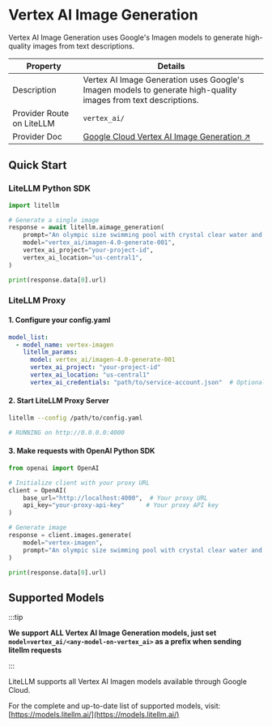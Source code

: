 # Vertex AI Image Generation

Vertex AI Image Generation uses Google's Imagen models to generate high-quality images from text descriptions.

| Property | Details |
|----------|---------|
| Description | Vertex AI Image Generation uses Google's Imagen models to generate high-quality images from text descriptions. |
| Provider Route on LiteLLM | `vertex_ai/` |
| Provider Doc | [Google Cloud Vertex AI Image Generation ↗](https://cloud.google.com/vertex-ai/docs/generative-ai/image/generate-images) |

## Quick Start

### LiteLLM Python SDK

```python showLineNumbers title="Basic Image Generation"
import litellm

# Generate a single image
response = await litellm.aimage_generation(
    prompt="An olympic size swimming pool with crystal clear water and modern architecture",
    model="vertex_ai/imagen-4.0-generate-001",
    vertex_ai_project="your-project-id",
    vertex_ai_location="us-central1",
)

print(response.data[0].url)
```

### LiteLLM Proxy

#### 1. Configure your config.yaml

```yaml showLineNumbers title="Vertex AI Image Generation Configuration"
model_list:
  - model_name: vertex-imagen
    litellm_params:
      model: vertex_ai/imagen-4.0-generate-001
      vertex_ai_project: "your-project-id"
      vertex_ai_location: "us-central1"
      vertex_ai_credentials: "path/to/service-account.json"  # Optional if using environment auth
```

#### 2. Start LiteLLM Proxy Server

```bash title="Start LiteLLM Proxy Server"
litellm --config /path/to/config.yaml

# RUNNING on http://0.0.0.0:4000
```

#### 3. Make requests with OpenAI Python SDK

```python showLineNumbers title="Basic Image Generation via Proxy"
from openai import OpenAI

# Initialize client with your proxy URL
client = OpenAI(
    base_url="http://localhost:4000",  # Your proxy URL
    api_key="your-proxy-api-key"      # Your proxy API key
)

# Generate image
response = client.images.generate(
    model="vertex-imagen",
    prompt="An olympic size swimming pool with crystal clear water and modern architecture",
)

print(response.data[0].url)
```

## Supported Models


:::tip

**We support ALL Vertex AI Image Generation models, just set `model=vertex_ai/<any-model-on-vertex_ai>` as a prefix when sending litellm requests**

:::

LiteLLM supports all Vertex AI Imagen models available through Google Cloud.

For the complete and up-to-date list of supported models, visit: [https://models.litellm.ai/](https://models.litellm.ai/)

